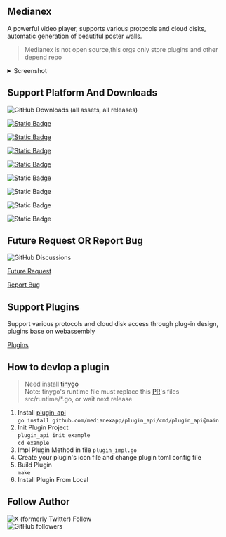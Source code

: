 ## Medianex

A powerful video player, supports various protocols and cloud disks, automatic generation of beautiful poster walls.

> Medianex is not open source,this orgs only store plugins and other depend repo

<details>
<summary>Screenshot</summary>

![](../screenshot/01.png)
![](../screenshot/02.png)
![](../screenshot/03.png)
![](../screenshot/04.png)
![](../screenshot/05.png)
![](../screenshot/06.png)

</details>

## Support Platform And Downloads

![GitHub Downloads (all assets, all releases)](https://img.shields.io/github/downloads/medianexapp/.github/total)

[![Static Badge](https://img.shields.io/badge/Macos_arm64_dmg-v0.0.4_beta-blue?style=flat)](https://file.medianex.app/macos/medianex-0.0.4-beta-macos-arm64.dmg)

[![Static Badge](https://img.shields.io/badge/Macos_x86_64_dmg-v0.0.4_beta-blue?style=flat)](https://file.medianex.app/macos/medianex-0.0.4-beta-macos-x86_64.dmg)

[![Static Badge](https://img.shields.io/badge/Windows_x86_64_exe-v0.0.4_beta-blue?style=flat)](https://file.medianex.app/windows/medianex-0.0.3-beta-windows-setup.exe)

[![Static Badge](https://img.shields.io/badge/Linux_x86_64_deb-v0.0.4_beta-blue?style=flat)](https://file.medianex.app/linux/medianex-0.0.3-beta-linux.deb)

![Static Badge](https://img.shields.io/badge/IOS-Coming_Soon-green?style=flat)

![Static Badge](https://img.shields.io/badge/Apple_TV-Coming_Soon-green?style=flat)

![Static Badge](https://img.shields.io/badge/Android-Coming_Soon-green?style=flat)

![Static Badge](https://img.shields.io/badge/Android_TV-Coming_Soon-green?style=flat)

## Future Request OR Report Bug

![GitHub Discussions](https://img.shields.io/github/discussions/medianexapp/.github)

[Future Request](https://github.com/orgs/medianexapp/discussions/new?category=future-request)

[Report Bug](https://github.com/orgs/medianexapp/discussions/new?category=bug-report)

## Support Plugins

Support various protocols and cloud disk access through plug-in design, plugins base on webassembly

[Plugins](https://github.com/medianexapp/plugins)

## How to devlop a plugin

> Need install [tinygo](https://github.com/tinygo-org/tinygo)  
> Note: tinygo's runtime file must replace this [PR](https://github.com/tinygo-org/tinygo/pull/4875/files)'s files src/runtime/\*.go, or wait next release

1. Install [plugin_api](https://github.com/medianexapp/plugin_api)  
   `go install github.com/medianexapp/plugin_api/cmd/plugin_api@main`
2. Init Plugin Project  
   `plugin_api init example`  
   `cd example`
3. Impl Plugin Method in file `plugin_impl.go`
4. Create your plugin's icon file and change plugin toml config file
5. Build Plugin  
   `make`
6. Install Plugin From Local

## Follow Author

![X (formerly Twitter) Follow](https://img.shields.io/twitter/follow/labulakalia)  
![GitHub followers](https://img.shields.io/github/followers/labulakalia)
